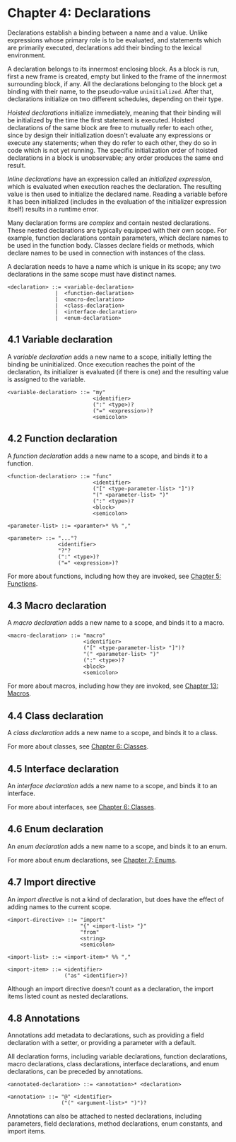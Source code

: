 # Chapter 4: Declarations

Declarations establish a binding between a name and a value. Unlike expressions
whose primary role is to be evaluated, and statements which are primarily
executed, declarations add their binding to the lexical environment.

A declaration belongs to its innermost enclosing block. As a block is run,
first a new frame is created, empty but linked to the frame of the innermost
surrounding block, if any. All the declarations belonging to the block get a
binding with their name, to the pseudo-value `uninitialized`. After that,
declarations initialize on two different schedules, depending on their type.

_Hoisted declarations_ initialize immediately, meaning that their binding will
be initialized by the time the first statement is executed. Hoisted
declarations of the same block are free to mutually refer to each other, since
by design their initialization doesn't evaluate any expressions or execute any
statements; when they do refer to each other, they do so in code which is not
yet running. The specific initialization order of hoisted declarations in a
block is unobservable; any order produces the same end result.

_Inline declarations_ have an expression called an _initialized expression_,
which is evaluated when execution reaches the declaration. The resulting value
is then used to initialize the declared name. Reading a variable before it has
been initialized (includes in the evaluation of the initializer expression
itself) results in a runtime error.

Many declaration forms are _complex_ and contain nested declarations. These
nested declarations are typically equipped with their own scope. For example,
function declarations contain parameters, which declare names to be used in the
function body. Classes declare fields or methods, which declare names to be
used in connection with instances of the class.

A declaration needs to have a name which is unique in its scope; any two
declarations in the same scope must have distinct names.

```
<declaration> ::= <variable-declaration>
               |  <function-declaration>
               |  <macro-declaration>
               |  <class-declaration>
               |  <interface-declaration>
               |  <enum-declaration>
```

## 4.1 Variable declaration

A _variable declaration_ adds a new name to a scope, initially letting the
binding be uninitialized. Once execution reaches the point of the declaration,
its initializer is evaluated (if there is one) and the resulting value is
assigned to the variable.

```
<variable-declaration> ::= "my"
                           <identifier>
                           (":" <type>)?
                           ("=" <expression>)?
                           <semicolon>
```

## 4.2 Function declaration

A _function declaration_ adds a new name to a scope, and binds it to a
function.

```
<function-declaration> ::= "func"
                           <identifier>
                           ("[" <type-parameter-list> "]")?
                           "(" <parameter-list> ")"
                           (":" <type>)?
                           <block>
                           <semicolon>

<parameter-list> ::= <paramter>* %% ","

<parameter> ::= "..."?
                <identifier>
                "?"?
                (":" <type>)?
                ("=" <expression>)?
```

For more about functions, including how they are invoked, see [Chapter 5:
Functions](05-functions.md).

## 4.3 Macro declaration

A _macro declaration_ adds a new name to a scope, and binds it to a macro.

```
<macro-declaration> ::= "macro"
                        <identifier>
                        ("[" <type-parameter-list> "]")?
                        "(" <parameter-list> ")"
                        (":" <type>)?
                        <block>
                        <semicolon>
```

For more about macros, including how they are invoked, see [Chapter 13:
Macros](13-macros.md).

## 4.4 Class declaration

A _class declaration_ adds a new name to a scope, and binds it to a class.

For more about classes, see [Chapter 6: Classes](06-classes.md).

## 4.5 Interface declaration

An _interface declaration_ adds a new name to a scope, and binds it to an
interface.

For more about interfaces, see [Chapter 6: Classes](06-classes.md).

## 4.6 Enum declaration

An _enum declaration_ adds a new name to a scope, and binds it to an enum.

For more about enum declarations, see [Chapter 7: Enums](07-enums.md).

## 4.7 Import directive

An _import directive_ is not a kind of declaration, but does have the effect of
adding names to the current scope.

```
<import-directive> ::= "import"
                       "{" <import-list> "}"
                       "from"
                       <string>
                       <semicolon>

<import-list> ::= <import-item>* %% ","

<import-item> ::= <identifier>
                  ("as" <identifier>)?
```

Although an import directive doesn't count as a declaration, the import items
listed count as nested declarations.

## 4.8 Annotations

Annotations add metadata to declarations, such as providing a field declaration
with a setter, or providing a parameter with a default.

All declaration forms, including variable declarations, function declarations,
macro declarations, class declarations, interface declarations, and enum
declarations, can be preceded by annotations.

```
<annotated-declaration> ::= <annotation>* <declaration>

<annotation> ::= "@" <identifier>
                 ("(" <argument-list>* ")")?
```

Annotations can also be attached to nested declarations, including parameters,
field declarations, method declarations, enum constants, and import items.


